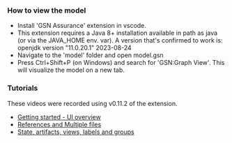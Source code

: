 ### How to view the model

- Install 'GSN Assurance' extension in vscode.
- This extension requires a Java 8+ installation available in path as java (or via the JAVA_HOME env. var). A version that's   confirmed to work is: openjdk version "11.0.20.1" 2023-08-24
- Navigate to the 'model' folder and open model.gsn 
- Press Ctrl+Shift+P (on Windows) and search for 'GSN:Graph View'. This will visualize the model on a new tab.

### Tutorials
These videos were recorded using v0.11.2 of the extension.

 - [Getting started - UI overview](https://drive.google.com/file/d/1aBmUljgwraYtcvzqYZTXxz1sUn4lRX1l/view?usp=sharing)
 - [References and Multiple files](https://drive.google.com/file/d/1inABqavpEjdJCLV1SQ51h0qOqukZgBie/view?usp=sharing)
 - [State, artifacts, views, labels and groups](https://drive.google.com/file/d/1pdyvSOx9d3fT8w8yGak0XQq0po6GSkZA/view?usp=sharing)